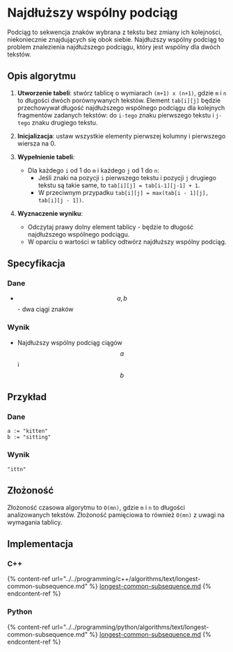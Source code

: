 # Najdłuższy wspólny podciąg

Podciąg to sekwencja znaków wybrana z tekstu bez zmiany ich kolejności, niekoniecznie znajdujących się obok siebie. Najdłuższy wspólny podciąg to problem znalezienia najdłuższego podciągu, który jest wspólny dla dwóch tekstów.

## Opis algorytmu

1. **Utworzenie tabeli**: stwórz tablicę o wymiarach `(m+1) x (n+1)`, gdzie `m` i `n` to długości dwóch porównywanych tekstów. Element `tab[i][j]` będzie przechowywał długość najdłuższego wspólnego podciągu dla kolejnych fragmentów zadanych tekstów: do `i-tego` znaku pierwszego tekstu i `j-tego` znaku drugiego tekstu.

2. **Inicjalizacja**: ustaw wszystkie elementy pierwszej kolumny i pierwszego wiersza na 0.

3. **Wypełnienie tabeli**:
   - Dla każdego `i` od 1 do `m` i każdego `j` od 1 do `n`:
     - Jeśli znaki na pozycji `i` pierwszego tekstu i pozycji `j` drugiego tekstu są takie same, to `tab[i][j] = tab[i-1][j-1] + 1`.
     - W przeciwnym przypadku `tab[i][j] = max(tab[i - 1][j], tab[i][j - 1])`.

4. **Wyznaczenie wyniku**:
   - Odczytaj prawy dolny element tablicy - będzie to długość najdłuższego wspólnego podciągu.
   - W oparciu o wartości w tablicy odtwórz najdłuższy wspólny podciąg.

## Specyfikacja

### Dane

* $$a, b$$ - dwa ciągi znaków

### Wynik

* Najdłuższy wspólny podciąg ciągów $$a$$ i $$b$$

## Przykład

### Dane

```
a := "kitten"
b := "sitting"
```

### Wynik

`"ittn"`

## Złożoność

Złożoność czasowa algorytmu to `O(mn)`, gdzie `m` i `n` to długości analizowanych tekstów. Złożoność pamięciowa to również `O(mn)` z uwagi na wymagania tablicy.

## Implementacja

### C++

{% content-ref url="../../programming/c++/algorithms/text/longest-common-subsequence.md" %}
[longest-common-subsequence.md](../../programming/c++/algorithms/text/longest-common-subsequence.md)
{% endcontent-ref %}

### Python

{% content-ref url="../../programming/python/algorithms/text/longest-common-subsequence.md" %}
[longest-common-subsequence.md](../../programming/python/algorithms/text/longest-common-subsequence.md)
{% endcontent-ref %}
